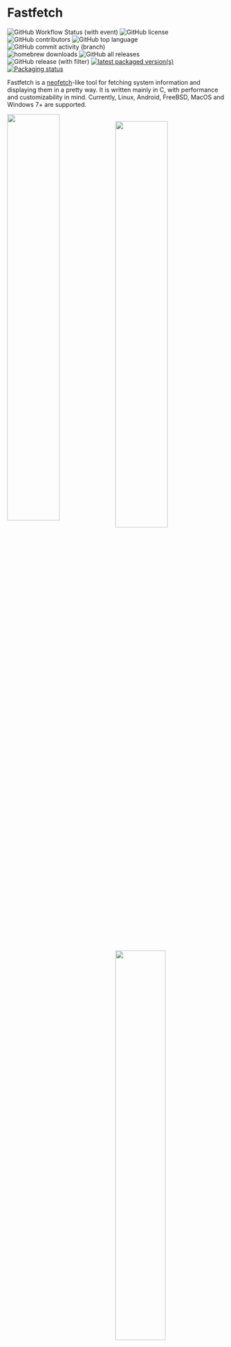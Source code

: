 # Fastfetch

![GitHub Workflow Status (with event)](https://img.shields.io/github/actions/workflow/status/fastfetch-cli/fastfetch/ci.yml)
![GitHub license](https://img.shields.io/github/license/fastfetch-cli/fastfetch)
![GitHub contributors](https://img.shields.io/github/contributors/fastfetch-cli/fastfetch)
![GitHub top language](https://img.shields.io/github/languages/top/fastfetch-cli/fastfetch?logo=c&label=)
![GitHub commit activity (branch)](https://img.shields.io/github/commit-activity/m/fastfetch-cli/fastfetch)  
![homebrew downloads](https://img.shields.io/homebrew/installs/dm/fastfetch?logo=homebrew)
![GitHub all releases](https://img.shields.io/github/downloads/fastfetch-cli/fastfetch/total?logo=github)  
![GitHub release (with filter)](https://img.shields.io/github/v/release/fastfetch-cli/fastfetch?logo=github)
[![latest packaged version(s)](https://repology.org/badge/latest-versions/fastfetch.svg)](https://repology.org/project/fastfetch/versions)
[![Packaging status](https://repology.org/badge/tiny-repos/fastfetch.svg)](https://repology.org/project/fastfetch/versions)

Fastfetch is a [neofetch](https://github.com/dylanaraps/neofetch)-like tool for fetching system information and displaying them in a pretty way. It is written mainly in C, with performance and customizability in mind. Currently, Linux, Android, FreeBSD, MacOS and Windows 7+ are supported.

<img src="screenshots/example1.png" width="49%" align="left" />
<img src="https://upload.wikimedia.org/wikipedia/commons/2/24/Transparent_Square_Tiles_Texture.png" width="49%" height="16px" align="left" />
<img src="screenshots/example4.png" width="49%" align="left" />
<img src="https://upload.wikimedia.org/wikipedia/commons/2/24/Transparent_Square_Tiles_Texture.png" width="49%" height="16px" align="left" />
<img src="screenshots/example2.png" width="48%" align="top" />
<img src="screenshots/example3.png" width="48%" align="top" />
<img src="screenshots/example5.png" height="15%" align="top" />

There are [screenshots on different platforms](https://github.com/fastfetch-cli/fastfetch/wiki)

## Customization

With customization and speed being two competing goals, this project actually builds two executables:

* The main one is `fastfetch`, which can be very greatly configured via flags. These flags can be made persistent by modifying `$XDG_CONFIG_HOME/fastfetch/config.conf`. Use `fastfetch --gen-config conf` to generate one. To view the available options, run `fastfetch --help`.
* The second executable is called `flashfetch`, which is configured at compile time to eliminate any possible overhead. Configuration of it can be very easily done in [`src/flashfetch.c`](src/flashfetch.c).

Currently, the performance difference is measurable, but too small to be recognizable by humans. But with more options planned, the leap will get bigger over time and on slow machines this might actually make a difference.

There are some premade config files in [`presets`](presets), including the ones used for the screenshots above. You can load them using `--load-config <filename>`. They may also serve as a good example for format arguments.

Logos can be heavily customized too; see the [logo documentation](https://github.com/fastfetch-cli/fastfetch/wiki/Logo-options) for more information.

### Customization with new JSONC format

A new, structure based, and user-friendly config file format was introduced in v2.0.0. This format is based on [JSONC](https://jsonc.org/). [See more details in Wiki](https://github.com/fastfetch-cli/fastfetch/wiki/Configuration)

## Dependencies

Fastfetch dynamically loads needed libraries if they are available. On Linux, its only hard dependencies are `libc` (any implementation of the c standard library), `libdl`, `libm` and [`libpthread`](https://man7.org/linux/man-pages/man7/pthreads.7.html) (if built with multithreading support). They are all shipped with [`glibc`](https://www.gnu.org/software/libc/), which is already installed on most Linux distributions.

The following libraries are used if present at runtime:

### Linux and FreeBSD

* [`libpci`](https://github.com/pciutils/pciutils): GPU output.
* [`libvulkan`](https://www.vulkan.org/): Vulkan module & fallback for GPU output.
* [`libxcb-randr`](https://xcb.freedesktop.org/),
    [`libXrandr`](https://gitlab.freedesktop.org/xorg/lib/libxrandr),
    [`libxcb`](https://xcb.freedesktop.org/),
    [`libX11`](https://gitlab.freedesktop.org/xorg/lib/libx11): At least one of them sould be present in X11 sessions for better display detection and faster WM detection. The `*randr` ones provide multi monitor support The `libxcb*` ones usually have better performance.
* [`libwayland-client`](https://wayland.freedesktop.org/): Better display performance and output in wayland sessions. Supports different refresh rates per monitor.
* [`libGIO`](https://developer.gnome.org/gio/unstable/): Needed for values that are only stored GSettings.
* [`libDConf`](https://developer.gnome.org/dconf/unstable/): Needed for values that are only stored in DConf + Fallback for GSettings.
* [`libmagickcore` (ImageMagick)](https://www.imagemagick.org/): Images in terminal using sixel or kitty graphics protocol.
* [`libchafa`](https://github.com/hpjansson/chafa): Image output as ascii art.
* [`libZ`](https://www.zlib.net/): Faster image output when using kitty graphics protocol.
* [`libDBus`](https://www.freedesktop.org/wiki/Software/dbus): Bluetooth, Player & Media detection.
* [`libEGL`](https://www.khronos.org/registry/EGL/),
    [`libGLX`](https://dri.freedesktop.org/wiki/GLX/),
    [`libOSMesa`](https://docs.mesa3d.org/osmesa.html): At least one of them is needed by the OpenGL module for gl context creation.
* [`libOpenCL`](https://www.khronos.org/opencl/): OpenCL module
* [`libXFConf`](https://gitlab.xfce.org/xfce/xfconf): Needed for XFWM theme and XFCE Terminal font.
* [`libsqlite3`](https://www.sqlite.org/index.html): Needed for pkg & rpm package count.
* [`librpm`](http://rpm.org/): Slower fallback for rpm package count. Needed on openSUSE.
* [`libnm`](https://networkmanager.dev/docs/libnm/latest/): Used for Wifi detection.
* [`libpulse`](https://freedesktop.org/software/pulseaudio/doxygen/): Used for Sound detection.
* [`libddcutil`](https://github.com/rockowitz/ddcutil): Used for brightness detection of external displays
* [`DirectX-Headers`](https://github.com/microsoft/DirectX-Headers): Used for GPU detection in WSL

### macOS

* [`MediaRemote`](https://iphonedev.wiki/index.php/MediaRemote.framework): Need for Media detection. It's a private framework provided by newer macOS system.
* [`DisplayServices`](https://developer.apple.com/forums/thread/666383#663154022): Need for screen brightness detection. It's a private framework provided by newer macOS system.
* [`MoltenVK`](https://github.com/KhronosGroup/MoltenVK): Vulkan driver for macOS. [`molten-vk`](https://github.com/Homebrew/homebrew-core/blob/HEAD/Formula/molten-vk.rb)
* [`libmagickcore` (ImageMagick)](https://www.imagemagick.org/): Images in terminal using sixel graphics protocol. [`imagemagick`](https://github.com/Homebrew/homebrew-core/blob/HEAD/Formula/imagemagick.rb)
* [`libchafa`](https://github.com/hpjansson/chafa): Image output as ascii art. [`chafa`](https://github.com/Homebrew/homebrew-core/blob/HEAD/Formula/chafa.rb)
* [`libsqlite3`](https://www.sqlite.org/index.html): Used for fast wallpaper detection ( fallback to AppleScript )

For the image logo, iTerm with iterm image protocol should work. Apple Terminal is not supported.

### Windows

* [`wlanapi`](https://learn.microsoft.com/en-us/windows/win32/api/wlanapi/): A system dll which isn't supported by Windows Server by default. Used for Wifi info detection.
* [`libvulkan`](https://www.vulkan.org/): Vulkan module. Usually has been provided by GPU drivers. [`vulkan-loader`](https://github.com/msys2/MINGW-packages/tree/master/mingw-w64-vulkan-loader) [`vulkan-headers`](https://github.com/msys2/MINGW-packages/tree/master/mingw-w64-vulkan-headers)
* [`libOpenCL`](https://www.khronos.org/opencl/): OpenCL module. [`opencl-icd`](https://github.com/msys2/MINGW-packages/tree/master/mingw-w64-opencl-icd)

Note: In Windows 7, 8 and 8.1, [ConEmu](https://conemu.github.io/en/AnsiEscapeCodes.html) is required to run fastfetch due to [the lack of ASCII escape code native support](https://en.wikipedia.org/wiki/ANSI_escape_code#DOS,_OS/2,_and_Windows). In addition, as fastfetch for Windows targets [UCRT](https://learn.microsoft.com/en-us/cpp/windows/universal-crt-deployment) C runtime library, [it must be installed manually](https://support.microsoft.com/en-us/topic/update-for-universal-c-runtime-in-windows-c0514201-7fe6-95a3-b0a5-287930f3560c) as UCRT is only pre-installed in Windows 10 and later.

For the image logo, WezTerm with iterm image protocol is known to work, surprisingly.

### Android

* [`freetype`](https://www.freetype.org/): Used for Termux font detection. [`freetype`](https://github.com/termux/termux-packages/tree/master/packages/freetype)
* [`libvulkan`](https://www.vulkan.org/): Vulkan module, also used for GPU detection. Usually has been provided by Android system. [`vulkan-loader-android`](https://github.com/termux/termux-packages/tree/master/packages/vulkan-loader-android) [`vulkan-headers`](https://github.com/termux/termux-packages/tree/master/packages/vulkan-headers)
* [`termux-api`](https://github.com/termux/termux-api-package): Used for Wifi / Battery detection. Both the package [termux-api](https://github.com/termux/termux-packages/tree/master/packages/termux-api) and the Android app [Termux API](https://github.com/termux/termux-api) must be installed and the app `Termux API` must be configured to be able to self-running. In order to make Wifi detection actuall work, location privilege must be granted to the app `Termux API`. Read [the official doc](https://wiki.termux.com/wiki/Termux:API) for detail.
* [`libandroid-wordexp-static`](https://github.com/termux/termux-packages/tree/master/packages/libandroid-wordexp): `wordexp.h` support for Android.

For the image logo, [Termux Monet](https://github.com/HardcodedCat/termux-monet) supports iterm image protocol.

## Support status
All categories not listed here should work without needing a specific implementation.

##### Available Modules
```
Battery, Bios, Bluetooth, Board, Break, Brightness, Colors, Command, CPU, CPUUsage, Cursor, Custom, Date, DateTime, DE, Disk, DiskIO, Display, Font, Gamepad, GPU, Host, Icons, Kernel, LM, Locale, LocalIP, Media, Memory, Monitor, NetIO, OpenCL, OpenGL, OS, Packages, Player, Power Adapter, Processes, PublicIP, Separator, Shell, Sound, Swap, Terminal, Terminal Font, Terminal Size, Theme, Time, Title, Uptime, Version, Vulkan, Wallpaper, Weather, Wifi, WM, WMTheme
```

##### Builtin logos

<!-- `Content of src/logo/builtin.c`.split('\n').map(x => x.trim()).filter(x => x.startsWith('// ')).map(x => x.slice(3)).filter(x => x != 'LAST').sort((a, b)=>a.toUpperCase().localeCompare(b.toUpperCase())).join(', ') -->
```
AerOS, Afterglow, AIX, AlmaLinux, Alpine, Alpine2Small, AlpineSmall, Alter, Amazon, AmazonLinux, AmogOS, Anarchy, Android, AndroidSmall, Antergos, Antix, AoscOS, AoscOS_old, AoscOsRetro, AoscOsRetro_small, Aperture, Apple, AppleSmall, Apricity, Arch, Arch2, ArchBox, Archcraft, Archcraft2, Archlabs, ArchSmall, ArchStrike, ArcoLinux, ArcoLinuxSmall, ArseLinux, Artix, Artix2Small, ArtixSmall, Arya, Asahi, Aster, AsteroidOS, AstOS, Astra, Ataraxia, Athena, Bedrock, BigLinux, Bitrig, BlackArch, BlackPanther, BLAG, BlankOn, BlueLight, Bodhi, Bonsai, BSD, BunsenLabs, CachyOS, CachyOSSmall, Calculate, CalinixOS, CalinixOSSmall, Carbs, CBL-Mariner, CelOS, Center, CentOS, CentOSSmall, Chakra, ChaletOS, Chapeau, Chimera Linux, ChonkySealOS, Chrom, Cleanjaro, CleanjaroSmall, ClearLinux, ClearOS, Clover, Cobalt, Condres, ContainerLinux, CRUX, CRUXSmall, CrystalLinux, Cucumber, CutefishOS, CuteOS, CyberOS, Dahlia, DarkOS, Debian, DebianSmall, Deepin, DesaOS, Devuan, DevuanSmall, DietPi, DracOS, DragonFly, DragonFlyOld, DragonFlySmall, Drauger, Droidian, Elbrus, Elementary, ElementarySmall, Elive, EncryptOS, Endeavour, EndeavourSmall, Endless, Enso, EuroLinux, EvolutionOS, EvolutionOS_old, EvolutionOSSmall, Exherbo, ExodiaPredator, Fedora, FedoraOld, FedoraSmall, FemboyOS, Feren, Finnix, Floflis, FreeBSD, FreeBSDSmall, FreeMiNT, Frugalware, Funtoo, GalliumOS, Garuda, GarudaDragon, GarudaSmall, Gentoo, GentooSmall, GhostBSD, Glaucus, GNewSense, Gnome, GNU, GoboLinux, GrapheneOS, Grombyang, Guix, GuixSmall, Haiku, HaikuSmall, HamoniKR, HarDClanZ, HardenedBSD, Hash, Huayra, Hybrid, HydroOS, Hyperbola, HyperbolaSmall, Iglunix, InstantOS, IRIX, Itc, Januslinux, Kaisen, Kali, KaliSmall, KaOS, KDENeon, Kibojoe, KISSLinux, Kogaion, Korora, KrassOS, KSLinux, Kubuntu, LainOS, LangitKetujuh, Laxeros, LEDE, LibreELEC, Linspire, Linux, LinuxLight, LinuxLightSmall, LinuxMint, LinuxMintOld, LinuxMintSmall, LinuxSmall, Live_Raizo, LMDE, Lunar, MacOS, MacOS2, MacOS2Small, MacOSSmall, Mageia, MageiaSmall, MagpieOS, Mandriva, Manjaro, ManjaroSmall, MassOS, MatuusOS, MaUI, Meowix, Mer, Minix, Mint, MintOld, MintSmall, MiracleLinux, MOS, Msys2, MX, MXSmall, Namib, Nekos, Neptune, NetBSD, NetRunner, Nitrux, NixOS, NixOS_small, NixOsOld, NixOsSmall, Nobara, NomadBSD, Nurunner, NuTyX, Obarun, OBRevenge, OmniOS, OpenBSD, OpenBSDSmall, OpenEuler, OpenIndiana, OpenKylin, OpenMamba, OpenMandriva, OpenStage, OpenSuse, OpenSuseLeap, OpenSuseSmall, OpenSuseTumbleweed, OpenWrt, OPNsense, Oracle, Orchid, OrchidSmall, OS_Elbrus, OSMC, OSX, OSXSmall, PacBSD, Panwah, Parabola, ParabolaSmall, Parch, Pardus, Parrot, Parsix, PCBSD, PCLinuxOS, PearOS, Pengwin, Pentoo, Peppermint, PhyOS, Pisi, PNMLinux, Pop, PopSmall, Porteus, PostMarketOS, PostMarketOSSmall, Proxmox, PuffOS, Puppy, PureOS, PureOSSmall, Q4OS, Qubes, Qubyt, Quibian, Radix, Raspbian, RaspbianSmall, RavynOS, Reborn, RebornSmall, RedCore, RedHatEnterpriseLinux, RedHatEnterpriseLinux_old, RedstarOS, Refracted Devuan, Regata, Regolith, RhaymOS, RockyLinux, RockyLinuxSmall, RosaLinux, Sabayon, Sabotage, Sailfish, SalentOS, SalientOS, Salix, SambaBOX, Sasanqua, Scientific, Semc, Septor, Serene, SharkLinux, ShastraOS, Siduction, SkiffOS, Slackel, Slackware, SlackwareSmall, Slitaz, SmartOS, Soda, Solaris, SolarisSmall, Solus, SourceMage, Sparky, Star, SteamOS, StockLinux, Sulin, Suse, SuseSmall, Swagarch, T2, Tails, TeArch, TorizonCore, Trisquel, TuxedoOS, Twister, Ubuntu, Ubuntu2Old, Ubuntu2Small, UbuntuBudgie, UbuntuCinnamon, UbuntuGnome, UbuntuKde, UbuntuKylin, UbuntuMate, UbuntuOld, UbuntuSmall, UbuntuStudio, UbuntuSway, UbuntuTouch, UbuntuUnity, Ultramarine, Univalent, Univention, UOS, UrukOS, Uwuntu, Vanilla, Venom, VenomSmall, Vnux, Void, VoidSmall, Vzlinux, WiiLinuxNgx, Windows, Windows11, Windows11Small, Windows8, Windows95, Xenia, Xferience, YiffOS, Zorin
```

Run `fastfetch --print-logos` to print them

##### Package managers
```
apk, brew, Chocolatey, dpkg, emerge, eopkg, Flatpak, MacPorts, nix, opkg, Pacman, paludis, pkg, pkgtool, rpm, scoop, Snap, xbps
```

##### WM themes
```
DWM (Windows), KWin, Marco, Muffin, Mutter, Openbox (LXDE, LXQT & without DE), Quartz Compositor (macOS), XFWM
```

##### DE versions
```
Budgie, Cinnamon, Gnome, KDE Plasma, LXQt, Mate, XFCE4
```

##### Terminal fonts
```
Alacritty, Apple Terminal, ConEmu, Deepin Terminal, foot, Gnome Console, Gnome Terminal, iTerm2, Kitty, Konsole, LXTerminal, MATE Terminal, mintty, QTerminal, st, Tabby, Terminator, Termux, Tilix, TTY, Warp, WezTerm, Windows Terminal, XFCE4 Terminal, Yakuake
```

## Building

fastfetch uses [`cmake`](https://cmake.org/) for building. [`pkg-config`](https://www.freedesktop.org/wiki/Software/pkg-config/) is recommended for better library detection. The simplest steps to build the fastfetch and flashfetch binaries are:
```bash
mkdir -p build
cd build
cmake ..
cmake --build . --target fastfetch --target flashfetch
```

If the build process fails to find the headers for a library listed in [dependencies](#dependencies), fastfetch will simply build without support for that specific feature. This means, it won't look for it at runtime and just act like it isn't available.

### Building on Windows

Currently GCC or clang is required (MSVC is not supported). MSYS2 with CLANG64 subsystem (or CLANGARM64 if needed) is suggested (and tested) to build fastfetch. If you need Windows 7 / 8.x support, using MINGW64 is suggested.

1. Install [MSYS2](https://www.msys2.org/#installation)
1. Open `MSYS2 / CLANG64` (not `MSYS2 / MSYS`, which targets cygwin C runtime)
1. Install dependencies
```bash
pacman -Syu mingw-w64-clang-x86_64-cmake mingw-w64-clang-x86_64-pkgconf mingw-w64-clang-x86_64-clang mingw-w64-clang-x86_64-vulkan-loader mingw-w64-clang-x86_64-opencl-icd
```

Follow the building instructions of Linux next.

## Packaging

### Repositories

[![Packaging status](https://repology.org/badge/vertical-allrepos/fastfetch.svg?header=)](https://repology.org/project/fastfetch/versions)

### Manual

* DEB / RPM package: `cmake --build . --target package`
* Install directly: `cmake --install . --prefix /usr/local`

## FAQ

Q: Why do you need a very performant version of neofetch?
> I like putting neofetch in my ~/.bashrc to have a system overwiew whenever I use the terminal, but the slow speed annoyed me, so I created this. Also neofetch didn't output everything correctly (e.g Font is displayed as "[Plasma], Noto Sans, 10 [GTK2/3]") and writing my own tool gave me the possibility to fine tune it to run perfectly on at least my configuration.

Q: It does not display [*] correctly for me, what can I do?
> This is most likely because your system is not implemented (yet). At the moment I am focusing more on making the core app better, than adding more configurations. Feel free to open a pull request if you want to add support for your configuration
